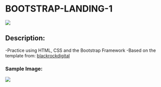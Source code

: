 # BOOTSTRAP-LANDING-1
![](https://html5hive.org/wp-content/uploads/2015/11/bootstrap-logo.jpg)
## Description:
-Practice using HTML, CSS and the Bootstrap Framework
-Based on the template from: [blackrockdigital](https://blackrockdigital.github.io/startbootstrap-landing-page/)</br>
### Sample Image:
![](https://user-images.githubusercontent.com/11929724/50690229-8d65a400-0ffa-11e9-8251-4c666d04bb95.png)
